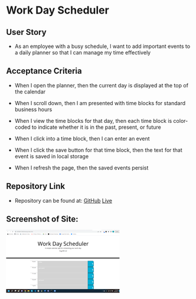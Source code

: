# Work Day Scheduler

## User Story

- As an employee with a busy schedule, I want to add important events to a daily planner so that I can manage my time effectively

## Acceptance Criteria

- When I open the planner, then the current day is displayed at the top of the calendar

- When I scroll down, then I am presented with time blocks for standard business hours

- When I view the time blocks for that day, then each time block is color-coded to indicate whether it is in the past, present, or future

- When I click into a time block, then I can enter an event

- When I click the save button for that time block, then the text for that event is saved in local storage

- When I refresh the page, then the saved events persist

## Repository Link

- Repository can be found at:
  [GitHub](https://github.com/susangrace909/EmployeeTracker.git)
  [Live](https://susangrace909.github.io/EmployeeTracker/)

## Screenshot of Site:

![Screenshot](EmployeeTracker.png)
